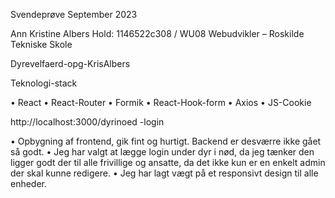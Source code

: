 Svendeprøve September 2023

Ann Kristine Albers
Hold: 1146522c308 / WU08
Webudvikler – Roskilde Tekniske Skole

Dyrevelfaerd-opg-KrisAlbers

Teknologi-stack

• React
• React-Router
• Formik
• React-Hook-form
• Axios
• JS-Cookie


http://localhost:3000/dyrinoed -login

• Opbygning af frontend, gik fint og hurtigt. Backend er desværre ikke gået så godt.
• Jeg har valgt at lægge login under dyr i nød, da jeg tænker den ligger godt der til alle frivillige og ansatte, da det ikke kun er en enkelt admin der skal kunne redigere. 
• Jeg har lagt vægt på et responsivt design til alle enheder.
